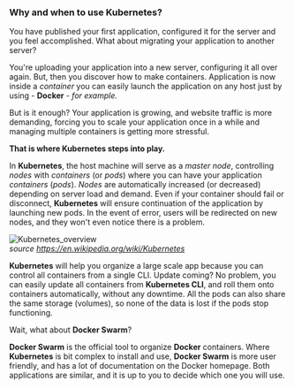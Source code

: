 ### Why and when to use Kubernetes?

You have published your first application, configured it for the server and you feel accomplished. What about migrating your application to another server? 

You're uploading your application into a new server, configuring it all over again. But, then you discover how to make containers. Application is now inside a *container* you can easily launch the application on any host just by using - **Docker** - *for example.* 

But is it enough? Your application is growing, and website traffic is more demanding, forcing you to scale your application once in a while and managing multiple containers is getting more stressful.

**That is where Kubernetes steps into play.**

In **Kubernetes**, the host machine will serve as a *master node*, controlling *nodes* with *containers* (or *pods*) where you can have your application *containers* (*pods*). *Nodes* are automatically increased (or decreased) depending on server load and demand. Even if your container should fail or disconnect, **Kubernetes** will ensure continuation of the application by launching new pods. In the event of error, users will be redirected on new nodes, and they won't even notice there is a problem. 

![Kubernetes_overview](https://upload.wikimedia.org/wikipedia/commons/thumb/b/be/Kubernetes.png/660px-Kubernetes.png)          
*source https://en.wikipedia.org/wiki/Kubernetes*


**Kubernetes** will help you organize a large scale app because you can control all containers from a single CLI. Update coming? No problem, you can easily update all containers from **Kubernetes CLI**, and roll them onto containers automatically, without any downtime. All the pods can also share the same storage (volumes), so none of the data is lost if the pods stop functioning.

Wait, what about **Docker Swarm**?

**Docker Swarm** is the official tool to organize **Docker** containers. Where **Kubernetes** is bit complex to install and use, **Docker Swarm** is more user friendly, and has a lot of documentation on the Docker homepage. Both applications are similar, and it is up to you to decide which one you will use.



